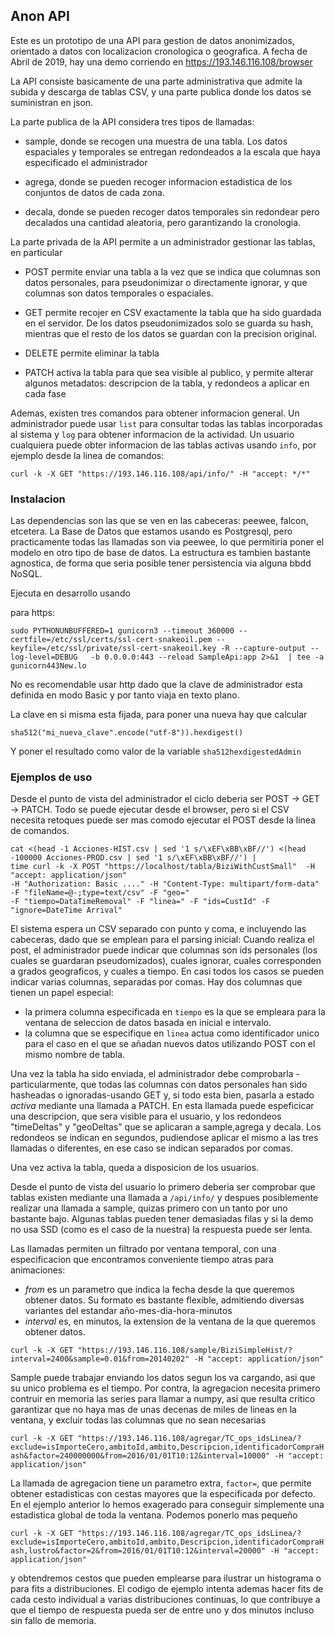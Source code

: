 ## Anon API

Este es un prototipo de una API para gestion de datos anonimizados, orientado a datos con
localizacion cronologica o geografica. A fecha de Abril de 2019, hay una demo corriendo en https://193.146.116.108/browser 

La API consiste basicamente de una parte administrativa que admite la subida y descarga de tablas CSV, y una parte publica
donde los datos se suministran en json.

La parte publica de la API considera tres tipos de llamadas:

- sample, donde se recogen una muestra de una tabla. Los datos espaciales y temporales se entregan redondeados a la escala
que haya especificado el administrador

- agrega, donde se pueden recoger informacion estadistica de los conjuntos de datos de cada zona.

- decala, donde se pueden recoger datos temporales sin redondear pero decalados una cantidad aleatoria, pero
garantizando la cronologia.

La parte privada de la API permite a un administrador gestionar las tablas, en particular

- POST permite enviar una tabla a la vez que se indica que columnas son datos personales, para pseudonimizar o directamente 
ignorar, y que columnas son datos temporales o espaciales. 

- GET permite recojer en CSV exactamente la tabla que ha sido guardada en el servidor. De los datos pseudonimizados solo se guarda
su hash, mientras que el resto de los datos se guardan con la precision original.

- DELETE permite eliminar la tabla

- PATCH activa la tabla para que sea visible al publico, y permite alterar algunos metadatos: descripcion de la tabla, y redondeos a aplicar en cada fase

Ademas, existen tres comandos para obtener informacion general. Un administrador puede usar `list` para consultar todas las tablas incorporadas al sistema y `log` para obtener informacion de la actividad. 
Un usuario cualquiera puede obter informacion de las tablas activas usando `info`, por ejemplo desde la linea de comandos:

```
curl -k -X GET "https://193.146.116.108/api/info/" -H "accept: */*"
```

### Instalacion

Las dependencias son las que se ven en las cabeceras: peewee, falcon, etcetera. La Base de Datos que estamos usando es Postgresql,
pero practicamente todas las llamadas son via peewee, lo que permitiria poner el modelo en otro tipo de base de datos. La estructura
es tambien bastante agnostica, de forma que seria posible tener persistencia via alguna bbdd NoSQL.

Ejecuta en desarrollo usando

para https:
```
sudo PYTHONUNBUFFERED=1 gunicorn3 --timeout 360000 --certfile=/etc/ssl/certs/ssl-cert-snakeoil.pem --keyfile=/etc/ssl/private/ssl-cert-snakeoil.key -R --capture-output --log-level=DEBUG   -b 0.0.0.0:443 --reload SampleApi:app 2>&1  | tee -a gunicorn443New.lo
```

No es recomendable usar http dado que la clave de administrador esta definida en modo Basic y por tanto viaja en texto plano.

La clave en si misma esta fijada, para poner una nueva hay que calcular
```
sha512("mi_nueva_clave".encode("utf-8")).hexdigest()
```
Y poner el resultado como valor de la variable `sha512hexdigestedAdmin`

### Ejemplos de uso

Desde el punto de vista del administrador el ciclo deberia ser POST -> GET -> PATCH. Todo se puede ejecutar desde el browser, pero si el CSV necesita retoques puede ser mas comodo ejecutar el POST desde la linea de comandos. 

```
cat <(head -1 Acciones-HIST.csv | sed '1 s/\xEF\xBB\xBF//') <(head -100000 Acciones-PROD.csv | sed '1 s/\xEF\xBB\xBF//') |
time curl -k -X POST "https://localhost/tabla/BiziWithCustSmall"  -H "accept: application/json" 
-H "Authorization: Basic ...." -H "Content-Type: multipart/form-data" 
-F "fileName=@-;type=text/csv" -F "geo=" 
-F "tiempo=DataTimeRemoval" -F "linea=" -F "ids=CustId" -F "ignore=DateTime Arrival"
```

El sistema espera un CSV separado con punto y coma, e incluyendo las cabeceras, dado que se emplean para el parsing inicial: Cuando realiza el post, el administrador puede indicar que columnas son ids personales (los cuales se guardaran pseudomizados), cuales ignorar, cuales corresponden a grados geograficos, y cuales a tiempo. En casi todos los casos se pueden indicar varias columnas, separadas por comas. Hay dos columnas que tienen un papel especial:
 - la primera columna especificada en ```tiempo``` es la que se empleara para la ventana de seleccion de datos basada en inicial e intervalo.
 - la columna que se especifique en ```linea``` actua como identificador unico para el caso en el que se añadan nuevos datos utilizando POST con el mismo nombre de tabla.
 
 Una vez la tabla ha sido enviada, el administrador debe comprobarla -particularmente, que todas las columnas con datos personales han sido hasheadas o ignoradas-usando GET y, si todo esta bien, pasarla a estado _activa_ mediante una llamada a PATCH. En esta llamada puede espeficicar una descripcion, que sera visible para el usuario, y los redondeos "timeDeltas" y "geoDeltas" que se aplicaran a sample,agrega y decala. Los redondeos se indican en segundos, pudiendose aplicar el mismo a las tres llamadas o diferentes, en ese caso se indican separados por comas. 
 
 Una vez activa la tabla, queda a disposicion de los usuarios.
 
 Desde el punto de vista del usuario lo primero deberia ser comprobar que tablas existen mediante una llamada a `/api/info/` y despues posiblemente realizar una llamada a sample, quizas primero con un tanto por uno bastante bajo. Algunas tablas pueden tener demasiadas filas y si la demo no usa SSD (como es el caso de la nuestra) la respuesta puede ser lenta.
 
 Las llamadas permiten un filtrado por ventana temporal, con una especificacion que encontramos conveniente tiempo atras para animaciones:
 - *from* es un parametro que indica la fecha desde la que queremos obtener datos. Su formato es bastante flexible, admitiendo diversas variantes del estandar año-mes-dia-hora-minutos
 - *interval* es, en minutos, la extension de la ventana de la que queremos obtener datos.
 
 ```
 curl -k -X GET "https://193.146.116.108/sample/BiziSimpleHist/?interval=2400&sample=0.01&from=20140202" -H "accept: application/json"
``` 

Sample puede trabajar enviando los datos segun los va cargando, asi que su unico problema es el tiempo. Por contra, la agregacion necesita primero contruir en memoria las series para llamar a numpy, asi que resulta critico garantizar que no haya mas de unas decenas de miles de lineas en la ventana, y excluir todas las columnas que no sean necesarias

```curl -k -X GET "https://193.146.116.108/agregar/TC_ops_idsLinea/?exclude=isImporteCero,ambitoId,ambito,Descripcion,identificadorCompraHash&factor=240000000&from=2016/01/01T10:12&interval=10000" -H "accept: application/json"```

La llamada de agregacion tiene un parametro extra, `factor=`, que permite obtener estadisticas con cestas mayores que la especificada por defecto. En el ejemplo anterior lo hemos exagerado para conseguir simplemente una estadistica global de toda la ventana. Podemos ponerlo mas pequeño

```curl -k -X GET "https://193.146.116.108/agregar/TC_ops_idsLinea/?exclude=isImporteCero,ambitoId,ambito,Descripcion,identificadorCompraHash,lustro&factor=2&from=2016/01/01T10:12&interval=20000" -H "accept: application/json"```

y obtendremos cestos que pueden emplearse para ilustrar un histograma o para fits a distribuciones. El codigo de ejemplo intenta ademas hacer fits de cada cesto individual a varias distribuciones continuas, lo que contribuye a que el tiempo de respuesta pueda ser de entre uno y dos minutos incluso sin fallo de memoria.

